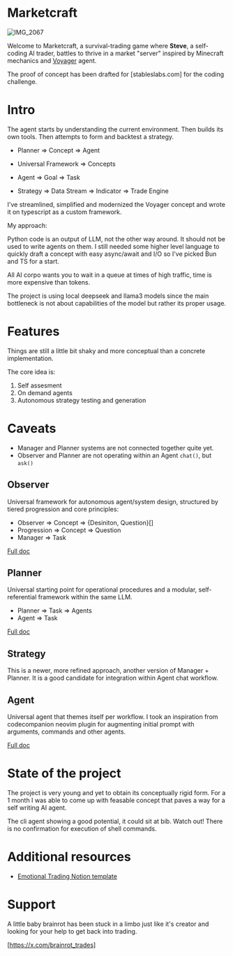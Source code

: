 # Marketcraft

![IMG_2067](https://github.com/user-attachments/assets/448bbae1-0b0e-478d-8dac-87d875543e01)

Welcome to Marketcraft, a survival-trading game where **Steve**, a self-coding AI
trader, battles to thrive in a market "server" inspired by Minecraft mechanics
and [Voyager](https://github.com/MineDojo/Voyager) agent.

The proof of concept has been drafted for [stableslabs.com] for the coding challenge.

# Intro

The agent starts by understanding the current environment.
Then builds its own tools.
Then attempts to form and backtest a strategy.

- Planner => Concept => Agent
- Universal Framework => Concepts
- Agent => Goal => Task

- Strategy => Data Stream => Indicator => Trade Engine

I've streamlined, simplified and modernized the Voyager concept
and wrote it on typescript as a custom framework.

My approach:

Python code is an output of LLM, not the other way around. It should not be used 
to write agents on them. I still needed some higher level language to quickly draft a 
concept with easy async/await and I/O so I've picked Bun and TS for a start.

All AI corpo wants you to wait in a queue at times of high traffic, time is more
expensive than tokens.

The project is using local deepseek and llama3 models since the main bottleneck is
not about capabilities of the model but rather its proper usage.

# Features

Things are still a little bit shaky and more conceptual than a concrete implementation.

The core idea is:

1. Self assesment
2. On demand agents
3. Autonomous strategy testing and generation

# Caveats

- Manager and Planner systems are not connected together quite yet.
- Observer and Planner are not operating within an Agent `chat()`, but `ask()`

## Observer

Universal framework for autonomous agent/system
design, structured by tiered progression and core principles:

- Observer => Concept => {Desiniton, Question}[]
- Progression => Concept => Question
- Manager => Task 

[Full doc](https://github.com/jellyninjadev/steve/blob/master/docs/Observer.md)

## Planner

Universal starting point for operational procedures and a modular,
self-referential framework within the same LLM.

- Planner => Task => Agents
- Agent => Task

[Full doc](https://github.com/jellyninjadev/steve/blob/master/docs/Planner.md)

## Strategy

This is a newer, more refined approach, another version of Manager + Planner.
It is a good candidate for integration within Agent chat workflow.

## Agent

Universal agent that themes itself per workflow.
I took an inspiration from codecompanion neovim plugin for augmenting 
initial prompt with arguments, commands and other agents.

[Full doc](https://github.com/jellyninjadev/steve/blob/master/docs/Agent.md)

# State of the project

The project is very young and yet to obtain its conceptually rigid form.
For a 1 month I was able to come up with feasable concept that paves a way
for a self writing AI agent.

The cli agent showing a good potential, it could sit at bib.
Watch out! There is no confirmation for execution of shell commands.

# Additional resources

- [Emotional Trading Notion template](https://jelly-ninja.notion.site/Emotional-Trading-1572aef5339180858afef19fa38b62db)

# Support

A little baby brainrot has been stuck in a limbo just like it's creator and looking
for your help to get back into trading.

[https://x.com/brainrot_trades]
